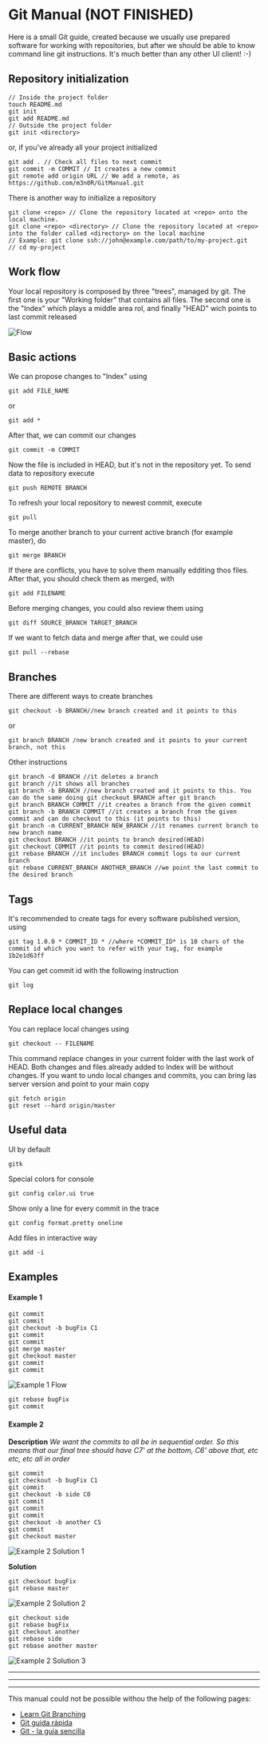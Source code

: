 Git Manual (NOT FINISHED)
==========
Here is a small Git guide, created because we usually use prepared software for working with repositories, but after we should be able to know command line git instructions. It's much better than any other UI client! :-) 

Repository initialization
---------------------------
```
// Inside the project folder
touch README.md
git init
git add README.md
// Outside the project folder
git init <directory>
```
or, if you've already all your project initialized
```
git add . // Check all files to next commit
git commit -m COMMIT // It creates a new commit
git remote add origin URL // We add a remote, as https://github.com/m3n0R/GitManual.git
```
There is another way to initialize a repository
```
git clone <repo> // Clone the repository located at <repo> onto the local machine.
git clone <repo> <directory> // Clone the repository located at <repo> into the folder called <directory> on the local machine
// Example: git clone ssh://john@example.com/path/to/my-project.git 
// cd my-project
```

Work flow
---------
Your local repository is composed by three "trees", managed by git. The first one is your "Working folder" that contains all files. The second one is the "Index" which plays a middle area rol, and finally "HEAD" wich points to last commit released

![Flow](https://raw.github.com/m3n0r/gitManual/master/resources/flow.png)


Basic actions
-------------
We can propose changes to "Index" using
```
git add FILE_NAME
```
or
```
git add *
```
After that, we can commit our changes
```
git commit -m COMMIT
```
Now the file is included in HEAD, but it's not in the repository yet. To send data to repository execute
```
git push REMOTE BRANCH
```
To refresh your local repository to newest commit, execute
```
git pull
```
To merge another branch to your current active branch (for example master), do
```
git merge BRANCH
```
If there are conflicts, you have to solve them manually edditing thos files. After that, you should check them as merged, with
```
git add FILENAME
```
Before merging changes, you could also review them using
```
git diff SOURCE_BRANCH TARGET_BRANCH
```
If we want to fetch data and merge after that, we could use
```
git pull --rebase
```

Branches
--------
There are different ways to create branches
```
git checkout -b BRANCH//new branch created and it points to this
```
or
```
git branch BRANCH /new branch created and it points to your current branch, not this
```
Other instructions
```
git branch -d BRANCH //it deletes a branch
git branch //it shows all branches
git branch -b BRANCH //new branch created and it points to this. You can do the same doing git checkout BRANCH after git branch
git branch BRANCH COMMIT //it creates a branch from the given commit
git branch -b BRANCH COMMIT //it creates a branch from the given commit and can do checkout to this (it points to this)
git branch -m CURRENT_BRANCH NEW_BRANCH //it renames current branch to new branch name 
git checkout BRANCH //it points to branch desired(HEAD)
git checkout COMMIT //it points to commit desired(HEAD)
git rebase BRANCH //it includes BRANCH commit logs to our current branch
git rebase CURRENT_BRANCH ANOTHER_BRANCH //we point the last commit to the desired branch
```

Tags
----
It's recommended to create tags for every software published version, using
```
git tag 1.0.0 * COMMIT_ID * //where *COMMIT_ID* is 10 chars of the commit id which you want to refer with your tag, for example 1b2e1d63ff
```
You can get commit id with the following instruction
```
git log
```

Replace local changes
---------------------
You can replace local changes using
```
git checkout -- FILENAME
```
This command replace changes in your current folder with the last work of HEAD. Both changes and files already added to Index will be without changes. If you want to undo local changes and commits, you can bring las server version and point to your main copy
```
git fetch origin
git reset --hard origin/master
```

Useful data
-----------
UI by default
```
gitk
```
Special colors for console
```
git config color.ui true
```
Show only a line for every commit in the trace
```
git config format.pretty oneline
```
Add files in interactive way
```
git add -i
```

Examples
-----------
#### Example 1

```
git commit
git commit
git checkout -b bugFix C1
git commit
git commit
git merge master
git checkout master
git commit
git commit
```
![Example 1 Flow](https://raw.github.com/m3n0r/gitManual/master/resources/example_1.png)
```
git rebase bugFix
git commit
```

#### Example 2
__Description__
_We want the commits to all be in sequential order. So this means that our final tree should have C7' at the bottom, C6' above that, etc etc, etc all in order_
```
git commit
git checkout -b bugFix C1
git commit
git checkout -b side C0
git commit
git commit
git commit
git checkout -b another C5
git commit
git checkout master
```
![Example 2 Solution 1](https://raw.github.com/m3n0r/gitManual/master/resources/example_2_solution_1.png)

__Solution__
```
git checkout bugFix
git rebase master
```
![Example 2 Solution 2](https://raw.github.com/m3n0r/gitManual/master/resources/example_2_solution_2.png)
```
git checkout side    
git rebase bugFix 
git checkout another    
git rebase side    
git rebase another master
```
![Example 2 Solution 3](https://raw.github.com/m3n0r/gitManual/master/resources/example_2_solution_3.png)   


***
***
***

This manual could not be possible withou the help of the following pages:
* [Learn Git Branching][page_1]
* [Git guida rápida][page_2]
* [Git - la guía sencilla][page_3]

[page_1]: http://pcottle.github.io/learnGitBranching
[page_2]: http://www.edy.es/dev/docs/git-guia-rapida
[page_3]: http://rogerdudler.github.io/git-guide/index.es.html
